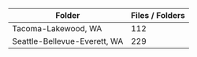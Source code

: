 | Folder                       |   Files / Folders |
|------------------------------|-------------------|
| Tacoma-Lakewood, WA          |               112 |
| Seattle-Bellevue-Everett, WA |               229 |